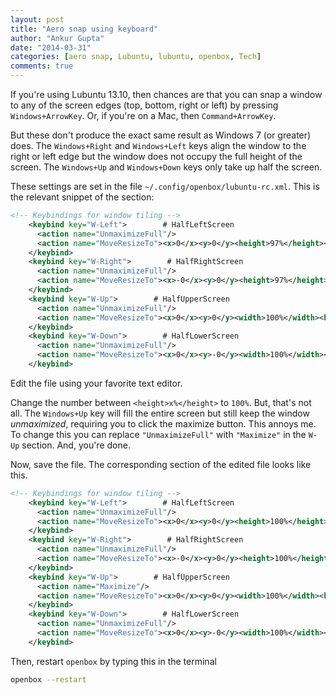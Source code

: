 ```yaml
---
layout: post
title: "Aero snap using keyboard"
author: "Ankur Gupta"
date: "2014-03-31"
categories: [aero snap, Lubuntu, lubuntu, openbox, Tech]
comments: true
---
```


If you're using Lubuntu 13.10, then chances are that you can snap a window to
any of the screen edges (top, bottom, right or left) by pressing
`Windows+ArrowKey`. Or, if you're on a Mac, then `Command+ArrowKey`.

But these don't produce the exact same result as Windows 7 (or greater) does. The
`Windows+Right` and `Windows+Left` keys align the window to the right or left edge
but the window does not occupy the full height of the screen.
The `Windows+Up` and `Windows+Down` keys only take up half the screen.

These settings are set in the file `~/.config/openbox/lubuntu-rc.xml`. This is the relevant
snippet of the section:
```xml
<!-- Keybindings for window tiling -->
    <keybind key="W-Left">        # HalfLeftScreen
      <action name="UnmaximizeFull"/>
      <action name="MoveResizeTo"><x>0</x><y>0</y><height>97%</height><width>50%</width></action>
    </keybind>
    <keybind key="W-Right">        # HalfRightScreen
      <action name="UnmaximizeFull"/>
      <action name="MoveResizeTo"><x>-0</x><y>0</y><height>97%</height><width>50%</width></action>
    </keybind>
    <keybind key="W-Up">        # HalfUpperScreen
      <action name="UnmaximizeFull"/>
      <action name="MoveResizeTo"><x>0</x><y>0</y><width>100%</width><height>50%</height></action>
    </keybind>
    <keybind key="W-Down">        # HalfLowerScreen
      <action name="UnmaximizeFull"/>
      <action name="MoveResizeTo"><x>0</x><y>-0</y><width>100%</width><height>50%</height></action>
    </keybind>
```

Edit the file using your favorite text editor.

Change the number between `<height>x%</height>` to `100%`. But, that's not all.
The `Windows+Up` key will fill the entire screen but still keep the window
<em>unmaximized</em>, requiring you to click the maximize button.
This annoys me. To change this you can replace `"UnmaximizeFull"` with `"Maximize"` in
the `W-Up` section. And, you're done.

Now, save the file. The corresponding section of the edited file looks like this.
```xml
<!-- Keybindings for window tiling -->
    <keybind key="W-Left">        # HalfLeftScreen
      <action name="UnmaximizeFull"/>
      <action name="MoveResizeTo"><x>0</x><y>0</y><height>100%</height><width>50%</width></action>
    </keybind>
    <keybind key="W-Right">        # HalfRightScreen
      <action name="UnmaximizeFull"/>
      <action name="MoveResizeTo"><x>-0</x><y>0</y><height>100%</height><width>50%</width></action>
    </keybind>
    <keybind key="W-Up">        # HalfUpperScreen
      <action name="Maximize"/>
      <action name="MoveResizeTo"><x>0</x><y>0</y><width>100%</width><height>100%</height></action>
    </keybind>
    <keybind key="W-Down">        # HalfLowerScreen
      <action name="UnmaximizeFull"/>
      <action name="MoveResizeTo"><x>0</x><y>-0</y><width>100%</width><height>50%</height></action>
    </keybind>
```

Then, restart `openbox` by typing this in the terminal

```bash
openbox --restart
```